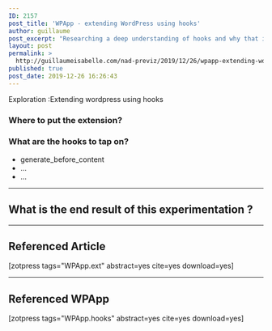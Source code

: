 ```yaml
---
ID: 2157
post_title: 'WPApp - extending WordPress using hooks'
author: guillaume
post_excerpt: "Researching a deep understanding of hooks and why that is practical when using a complex framework to create your own framework and apps."
layout: post
permalink: >
  http://guillaumeisabelle.com/nad-previz/2019/12/26/wpapp-extending-wordpress-using-hooks/
published: true
post_date: 2019-12-26 16:26:43
---
```

<!-- wp:paragraph -->

Exploration :Extending wordpress using hooks

<!-- /wp:paragraph -->

<!-- wp:heading {"level":3} -->

### Where to put the extension?

### What are the hooks to tap on?

<!-- /wp:heading -->

<!-- wp:list -->

*   generate_before_content
*   ...
*   ...

<!-- /wp:list -->

<!-- wp:separator -->

<hr class="wp-block-separator" />

<!-- /wp:separator -->

<!-- wp:heading -->

## What is the end result of this experimentation ?

<!-- /wp:heading -->

<!-- wp:separator -->

<hr class="wp-block-separator" />

<!-- /wp:separator -->

<!-- wp:heading -->

## Referenced Article

<!-- /wp:heading -->

<!-- wp:paragraph -->

[zotpress tags="WPApp.ext" abstract=yes cite=yes download=yes]

<!-- /wp:paragraph -->

<!-- wp:separator -->

<hr class="wp-block-separator" />

<!-- /wp:separator -->

<!-- wp:heading -->

## Referenced WPApp

<!-- /wp:heading -->

<!-- wp:paragraph -->

[zotpress tags="WPApp.hooks" abstract=yes cite=yes download=yes]

<!-- /wp:paragraph -->